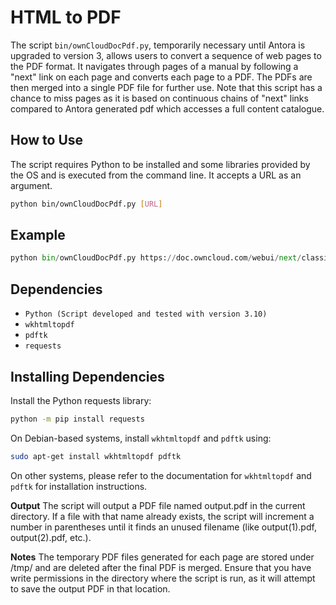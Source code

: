 # HTML to PDF

The script `bin/ownCloudDocPdf.py`, temporarily necessary until Antora is upgraded to version 3, allows users to convert a sequence of web pages to the PDF format. It navigates through pages of a manual by following a "next" link on each page and converts each page to a PDF. The PDFs are then merged into a single PDF file for further use. Note that this script has a chance to miss pages as it is based on continuous chains of "next" links compared to Antora generated pdf which accesses a full content catalogue.

## How to Use

The script requires Python to be installed and some libraries provided by the OS and is executed from the command line. It accepts a URL as an argument.

```bash
python bin/ownCloudDocPdf.py [URL]
```

## Example

```python
python bin/ownCloudDocPdf.py https://doc.owncloud.com/webui/next/classic_ui/
```

## Dependencies

- `Python (Script developed and tested with version 3.10)`
- `wkhtmltopdf`
- `pdftk`
- `requests`

## Installing Dependencies

Install the Python requests library:

```bash
python -m pip install requests
```
On Debian-based systems, install `wkhtmltopdf` and `pdftk` using:

```bash
sudo apt-get install wkhtmltopdf pdftk
```
On other systems, please refer to the documentation for `wkhtmltopdf` and `pdftk` for installation instructions.

**Output**
The script will output a PDF file named output.pdf in the current directory. If a file with that name already exists, the script will increment a number in parentheses until it finds an unused filename (like output(1).pdf, output(2).pdf, etc.).

**Notes**
The temporary PDF files generated for each page are stored under /tmp/ and are deleted after the final PDF is merged.
Ensure that you have write permissions in the directory where the script is run, as it will attempt to save the output PDF in that location.

